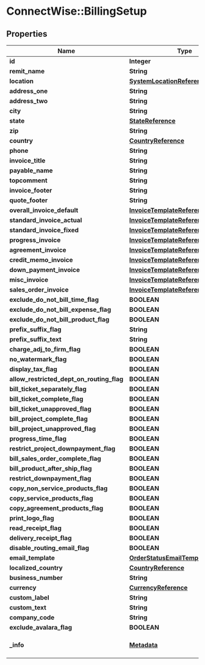 # ConnectWise::BillingSetup

## Properties
Name | Type | Description | Notes
------------ | ------------- | ------------- | -------------
**id** | **Integer** |  | [optional] 
**remit_name** | **String** |  | 
**location** | [**SystemLocationReference**](SystemLocationReference.md) |  | 
**address_one** | **String** |  | [optional] 
**address_two** | **String** |  | [optional] 
**city** | **String** |  | [optional] 
**state** | [**StateReference**](StateReference.md) |  | [optional] 
**zip** | **String** |  | [optional] 
**country** | [**CountryReference**](CountryReference.md) |  | [optional] 
**phone** | **String** |  | [optional] 
**invoice_title** | **String** |  | 
**payable_name** | **String** |  | 
**topcomment** | **String** |  | [optional] 
**invoice_footer** | **String** |  | [optional] 
**quote_footer** | **String** |  | [optional] 
**overall_invoice_default** | [**InvoiceTemplateReference**](InvoiceTemplateReference.md) |  | 
**standard_invoice_actual** | [**InvoiceTemplateReference**](InvoiceTemplateReference.md) |  | [optional] 
**standard_invoice_fixed** | [**InvoiceTemplateReference**](InvoiceTemplateReference.md) |  | [optional] 
**progress_invoice** | [**InvoiceTemplateReference**](InvoiceTemplateReference.md) |  | [optional] 
**agreement_invoice** | [**InvoiceTemplateReference**](InvoiceTemplateReference.md) |  | [optional] 
**credit_memo_invoice** | [**InvoiceTemplateReference**](InvoiceTemplateReference.md) |  | [optional] 
**down_payment_invoice** | [**InvoiceTemplateReference**](InvoiceTemplateReference.md) |  | [optional] 
**misc_invoice** | [**InvoiceTemplateReference**](InvoiceTemplateReference.md) |  | [optional] 
**sales_order_invoice** | [**InvoiceTemplateReference**](InvoiceTemplateReference.md) |  | [optional] 
**exclude_do_not_bill_time_flag** | **BOOLEAN** |  | [optional] 
**exclude_do_not_bill_expense_flag** | **BOOLEAN** |  | [optional] 
**exclude_do_not_bill_product_flag** | **BOOLEAN** |  | [optional] 
**prefix_suffix_flag** | **String** |  | [optional] 
**prefix_suffix_text** | **String** |  | [optional] 
**charge_adj_to_firm_flag** | **BOOLEAN** |  | [optional] 
**no_watermark_flag** | **BOOLEAN** |  | [optional] 
**display_tax_flag** | **BOOLEAN** |  | [optional] 
**allow_restricted_dept_on_routing_flag** | **BOOLEAN** |  | [optional] 
**bill_ticket_separately_flag** | **BOOLEAN** |  | [optional] 
**bill_ticket_complete_flag** | **BOOLEAN** |  | [optional] 
**bill_ticket_unapproved_flag** | **BOOLEAN** |  | [optional] 
**bill_project_complete_flag** | **BOOLEAN** |  | [optional] 
**bill_project_unapproved_flag** | **BOOLEAN** |  | [optional] 
**progress_time_flag** | **BOOLEAN** |  | [optional] 
**restrict_project_downpayment_flag** | **BOOLEAN** |  | [optional] 
**bill_sales_order_complete_flag** | **BOOLEAN** |  | [optional] 
**bill_product_after_ship_flag** | **BOOLEAN** |  | [optional] 
**restrict_downpayment_flag** | **BOOLEAN** |  | [optional] 
**copy_non_service_products_flag** | **BOOLEAN** |  | [optional] 
**copy_service_products_flag** | **BOOLEAN** |  | [optional] 
**copy_agreement_products_flag** | **BOOLEAN** |  | [optional] 
**print_logo_flag** | **BOOLEAN** |  | [optional] 
**read_receipt_flag** | **BOOLEAN** |  | [optional] 
**delivery_receipt_flag** | **BOOLEAN** |  | [optional] 
**disable_routing_email_flag** | **BOOLEAN** |  | [optional] 
**email_template** | [**OrderStatusEmailTemplateReference**](OrderStatusEmailTemplateReference.md) |  | 
**localized_country** | [**CountryReference**](CountryReference.md) |  | [optional] 
**business_number** | **String** |  | [optional] 
**currency** | [**CurrencyReference**](CurrencyReference.md) |  | [optional] 
**custom_label** | **String** |  | [optional] 
**custom_text** | **String** |  | [optional] 
**company_code** | **String** |  | [optional] 
**exclude_avalara_flag** | **BOOLEAN** |  | [optional] 
**_info** | [**Metadata**](Metadata.md) | Metadata of the entity | [optional] 


